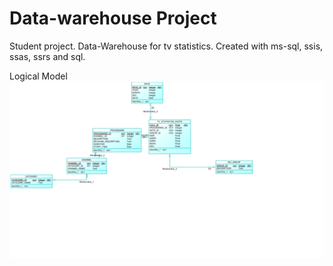 # Data-warehouse Project 
Student project. Data-Warehouse for tv statistics. Created with ms-sql, ssis, ssas, ssrs and sql.

Logical Model
![alt text](https://raw.githubusercontent.com/Arthurgt/Data-warehouse/master/model.png)
